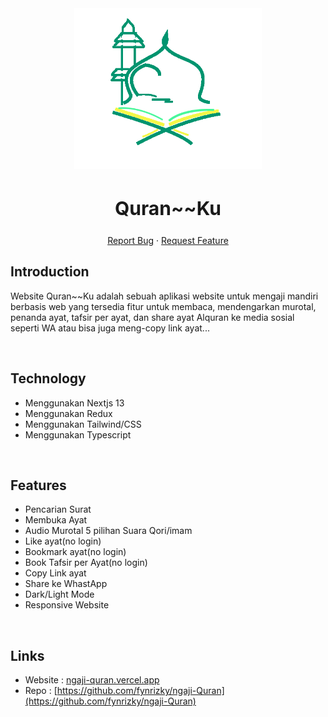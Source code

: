 <div align="center">
  <a href="https://ngaji-quran.vercel.app">
    <img src="https://raw.githubusercontent.com/fynrizky/ngaji-Quran/master/assets/logo_ku.png" alt="Logo" width="300">
  </a>
  <h2 style="font-size:30px;" align="center"><strong>Quran~~Ku</strong></h2>
  <p align="center">
    <a href="https://github.com/fynrizky/ngaji-Quran/issues">Report Bug</a>
    ·
    <a href="https://github.com/fynrizky/ngaji-Quran/issues">Request Feature</a>
  </p>

</div>

## Introduction

Website Quran~~Ku adalah sebuah aplikasi website untuk mengaji mandiri berbasis web yang tersedia fitur untuk membaca, mendengarkan murotal, penanda ayat, tafsir per ayat, dan share ayat Alquran ke media sosial seperti WA atau bisa juga meng-copy link ayat...

<br/>

## Technology 

- Menggunakan Nextjs 13
- Menggunakan Redux
- Menggunakan Tailwind/CSS
- Menggunakan Typescript

<br/>

## Features

- Pencarian Surat
- Membuka Ayat
- Audio Murotal 5 pilihan Suara Qori/imam
- Like ayat(no login)
- Bookmark ayat(no login)
- Book Tafsir per Ayat(no login)
- Copy Link ayat
- Share ke WhastApp
- Dark/Light Mode
- Responsive Website

<br/>

## Links

- Website : [ngaji-quran.vercel.app](https://ngaji-quran.vercel.app)
- Repo : [https://github.com/fynrizky/ngaji-Quran](https://github.com/fynrizky/ngaji-Quran)
